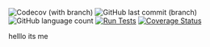 ![Codecov (with branch)](https://img.shields.io/codecov/c/github/maanoeln/pokemon/main)
![GitHub last commit (branch)](https://img.shields.io/github/last-commit/maanoeln/pokemon/main)
![GitHub language count](https://img.shields.io/github/languages/count/maanoeln/pokemon)
[![Run Tests](https://github.com/maanoeln/pokemon/actions/workflows/main.yml/badge.svg)](https://github.com/maanoeln/pokemon/actions/workflows/main.yml)
[![Coverage Status](https://coveralls.io/repos/github/maanoeln/pokemon/badge.svg?branch=main)](https://coveralls.io/github/maanoeln/pokemon?branch=main)

helllo its me



